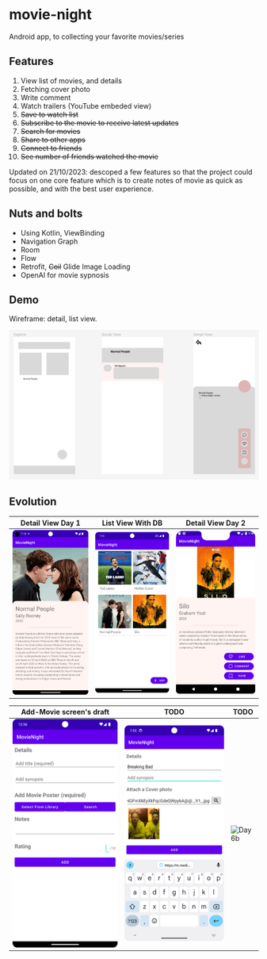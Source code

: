 # movie-night

Android app, to collecting your favorite movies/series

## Features

1. View list of movies, and details
2. Fetching cover photo
3. Write comment
4. Watch trailers (YouTube embeded view)
5. ~~Save to watch list~~
6. ~~Subscribe to the movie to receive latest updates~~
7. ~~Search for movies~~
8. ~~Share to other apps~~
9. ~~Connect to friends~~
10. ~~See number of friends watched the movie~~

Updated on 21/10/2023: descoped a few features so that the project could focus on one core feature which is to create notes of movie as quick as possible, and with the best user experience.

## Nuts and bolts

- Using Kotlin, ViewBinding
- Navigation Graph
- Room
- Flow
- Retrofit, ~~Coil~~ Glide Image Loading
- OpenAI for movie sypnosis

## Demo

Wireframe: detail, list view.

![Wireframe](Readme_images/wireframe_1.png)

## Evolution

| Detail View Day 1 | List View With DB | Detail View Day 2|
|--|--|--|
|![Day1](/Readme_images/Day_1b.png)|![Day3](/Readme_images/day3a_localdb.png)|![Day2b](/Readme_images/Detail_button.png)|

| Add-Movie screen's draft| TODO | TODO|
|--|--|--|
|![Day5](/Readme_images/Screenshot_20230916_125629.png)|![Day6a](/Readme_images/day6_improveUI_addMovie.png)|![Day6b](/Readme_images/day6_movie_db.png)|